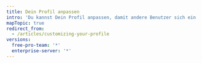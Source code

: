 ```yaml
---
title: Dein Profil anpassen
intro: 'Du kannst Dein Profil anpassen, damit andere Benutzer sich ein besseres Bild von Deiner Person und Deiner Arbeit machen können.'
mapTopic: true
redirect_from:
  - /articles/customizing-your-profile
versions:
  free-pro-team: '*'
  enterprise-server: '*'
---
```


